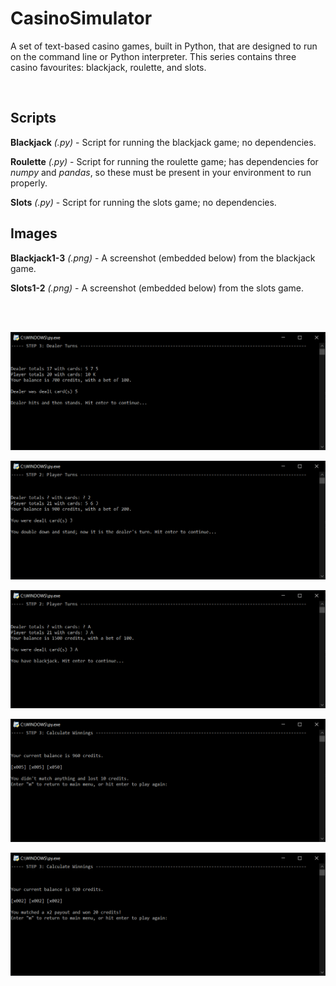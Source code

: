 # CasinoSimulator

A set of text-based casino games, built in Python, that are designed to run on the command line or Python interpreter. This series contains three casino favourites: blackjack, roulette, and slots.

<br/>

## Scripts

**Blackjack** *(.py)* - Script for running the blackjack game; no dependencies.

**Roulette** *(.py)* - Script for running the roulette game; has dependencies for *numpy* and *pandas*, so these must be present in your environment to run properly.

**Slots** *(.py)* - Script for running the slots game; no dependencies.

## Images

**Blackjack1-3** *(.png)* - A screenshot (embedded below) from the blackjack game.

**Slots1-2** *(.png)* - A screenshot (embedded below) from the slots game.

<br/><br/>

![](https://github.com/TrevorHD/CasinoSimulator/blob/main/Screenshots/Blackjack1.png)

![](https://github.com/TrevorHD/CasinoSimulator/blob/main/Screenshots/Blackjack2.png)

![](https://github.com/TrevorHD/CasinoSimulator/blob/main/Screenshots/Blackjack3.png)

![](https://github.com/TrevorHD/CasinoSimulator/blob/main/Screenshots/Slots1.png)

![](https://github.com/TrevorHD/CasinoSimulator/blob/main/Screenshots/Slots2.png)
